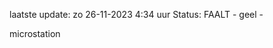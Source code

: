laatste update: 
zo 26-11-2023  4:34   uur 
Status: FAALT - geel - 
<div class="service R">microstation</div>